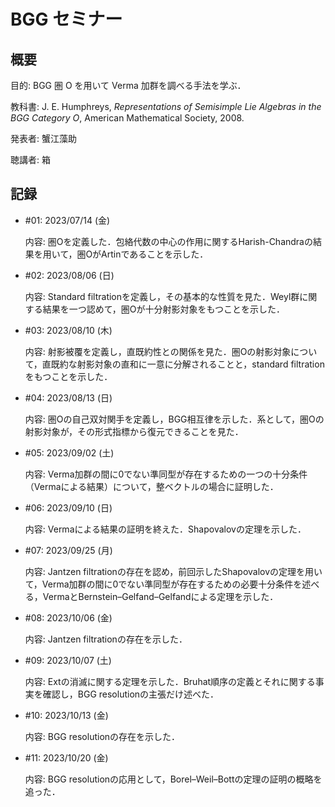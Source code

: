 # BGG セミナー

## 概要

目的: BGG 圏 O を用いて Verma 加群を調べる手法を学ぶ．

教科書: J. E. Humphreys, *Representations of Semisimple Lie Algebras in the BGG Category O*, American Mathematical Society, 2008.

発表者: 蟹江藻助

聴講者: 箱

## 記録

- \#01: 2023/07/14 (金)

  内容: 圏Oを定義した．包絡代数の中心の作用に関するHarish-Chandraの結果を用いて，圏OがArtinであることを示した．

- \#02: 2023/08/06 (日)

  内容: Standard filtrationを定義し，その基本的な性質を見た．Weyl群に関する結果を一つ認めて，圏Oが十分射影対象をもつことを示した．

- \#03: 2023/08/10 (木)

  内容: 射影被覆を定義し，直既約性との関係を見た．圏Oの射影対象について，直既約な射影対象の直和に一意に分解されることと，standard filtrationをもつことを示した．

- \#04: 2023/08/13 (日)

  内容: 圏Oの自己双対関手を定義し，BGG相互律を示した．系として，圏Oの射影対象が，その形式指標から復元できることを見た．

- \#05: 2023/09/02 (土)

  内容: Verma加群の間に0でない準同型が存在するための一つの十分条件（Vermaによる結果）について，整ベクトルの場合に証明した．

- \#06: 2023/09/10 (日)

  内容: Vermaによる結果の証明を終えた．Shapovalovの定理を示した．

- \#07: 2023/09/25 (月)

  内容: Jantzen filtrationの存在を認め，前回示したShapovalovの定理を用いて，Verma加群の間に0でない準同型が存在するための必要十分条件を述べる，VermaとBernstein–Gelfand–Gelfandによる定理を示した．

- \#08: 2023/10/06 (金)

  内容: Jantzen filtrationの存在を示した．

- \#09: 2023/10/07 (土)

  内容: Extの消滅に関する定理を示した．Bruhat順序の定義とそれに関する事実を確認し，BGG resolutionの主張だけ述べた．

- \#10: 2023/10/13 (金)

  内容: BGG resolutionの存在を示した．

- \#11: 2023/10/20 (金)

  内容: BGG resolutionの応用として，Borel–Weil–Bottの定理の証明の概略を追った．
